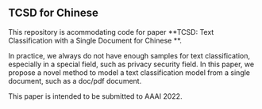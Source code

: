 ## TCSD for Chinese ##

This repository is acommodating code for paper **TCSD: Text Classification with a Single Document for Chinese **.
 
In practice, we always do not have enough samples for text classification, especially in a special field, such as privacy security field.
In this paper, we propose a novel method to model a text classification model from a single document, such as a doc/pdf document.
 
This paper is intended to be submitted to AAAI 2022.
